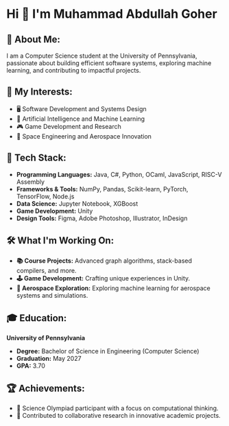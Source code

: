 # Hi 👋 I'm Muhammad Abdullah Goher

## 🚀 About Me:
I am a Computer Science student at the University of Pennsylvania, passionate about building efficient software systems, exploring machine learning, and contributing to impactful projects. 

## 🌟 My Interests:
- 🖥️ Software Development and Systems Design
- 🤖 Artificial Intelligence and Machine Learning
- 🎮 Game Development and Research
- 🚀 Space Engineering and Aerospace Innovation

## 🔧 Tech Stack:
- **Programming Languages:** Java, C#, Python, OCaml, JavaScript, RISC-V Assembly
- **Frameworks & Tools:** NumPy, Pandas, Scikit-learn, PyTorch, TensorFlow, Node.js
- **Data Science:** Jupyter Notebook, XGBoost
- **Game Development:** Unity
- **Design Tools:** Figma, Adobe Photoshop, Illustrator, InDesign

## 🛠️ What I'm Working On:
- **📚 Course Projects:** Advanced graph algorithms, stack-based compilers, and more.
- **🕹️ Game Development:** Crafting unique experiences in Unity.
- **🌌 Aerospace Exploration:** Exploring machine learning for aerospace systems and simulations.

## 🎓 Education:
**University of Pennsylvania**  
- **Degree:** Bachelor of Science in Engineering (Computer Science)  
- **Graduation:** May 2027  
- **GPA:** 3.70

## 🏆 Achievements:
- 🌟 Science Olympiad participant with a focus on computational thinking.
- 🚀 Contributed to collaborative research in innovative academic projects.

<!--
**Abdullah3245/Abdullah3245** is a ✨ _special_ ✨ repository because its `README.md` (this file) appears on your GitHub profile.

Here are some ideas to get you started:

- 🔭 I’m currently working on ...
- 🌱 I’m currently learning ...
- 👯 I’m looking to collaborate on ...
- 🤔 I’m looking for help with ...
- 💬 Ask me about ...
- 📫 How to reach me: ...
- 😄 Pronouns: ...
- ⚡ Fun fact: ...
-->
